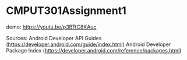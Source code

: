 # CMPUT301Assignment1
demo: https://youtu.be/p3BTtC8KAuc

Sources:
Android Developer API Guides (https://developer.android.com/guide/index.html)
Android Developer Package Index (https://developer.android.com/reference/packages.html)